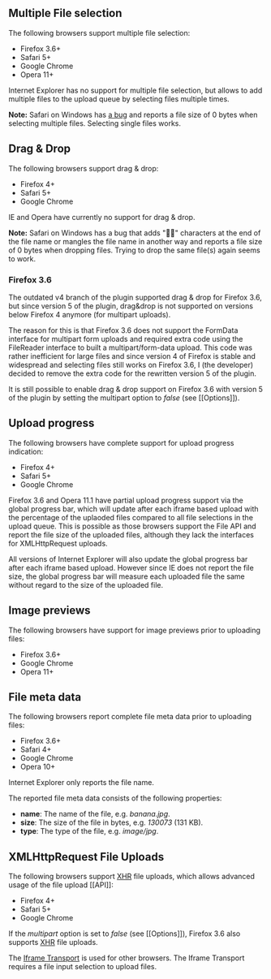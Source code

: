 ## Multiple File selection
The following browsers support multiple file selection:

* Firefox 3.6+
* Safari 5+
* Google Chrome
* Opera 11+

Internet Explorer has no support for multiple file selection, but allows to add multiple files to the upload queue by selecting files multiple times.

**Note:**
Safari on Windows has [a bug](http://stackoverflow.com/questions/7231054/file-input-size-issue-in-safari-for-multiple-file-selection) and reports a file size of 0 bytes when selecting multiple files. Selecting single files works.

## Drag & Drop
The following browsers support drag & drop:

* Firefox 4+
* Safari 5+
* Google Chrome

IE and Opera have currently no support for drag & drop.

**Note:**
Safari on Windows has a bug that adds "￿" characters at the end of the file name or mangles the file name in another way and reports a file size of 0 bytes when dropping files. Trying to drop the same file(s) again seems to work.

### Firefox 3.6
The outdated v4 branch of the plugin supported drag & drop for Firefox 3.6, but since version 5 of the plugin, drag&drop is not supported on versions below Firefox 4 anymore (for multipart uploads).

The reason for this is that Firefox 3.6 does not support the FormData interface for multipart form uploads and required extra code using the FileReader interface to built a multipart/form-data upload. This code was rather inefficient for large files and since version 4 of Firefox is stable and widespread and selecting files still works on Firefox 3.6, I (the developer) decided to remove the extra code for the rewritten version 5 of the plugin.

It is still possible to enable drag & drop support on Firefox 3.6 with version 5 of the plugin by setting the multipart option to *false* (see [[Options]]).

## Upload progress
The following browsers have complete support for upload progress indication:

* Firefox 4+
* Safari 5+
* Google Chrome

Firefox 3.6 and Opera 11.1 have partial upload progress support via the global progress bar, which will update after each iframe based upload with the percentage of the uplaoded files compared to all file selections in the upload queue. This is possible as those browsers support the File API and report the file size of the uploaded files, although they lack the interfaces for XMLHttpRequest uploads.

All versions of Internet Explorer will also update the global progress bar after each iframe based upload. However since IE does not report the file size, the global progress bar will measure each uploaded file the same without regard to the size of the uploaded file.

## Image previews
The following browsers have support for image previews prior to uploading files:

* Firefox 3.6+
* Google Chrome
* Opera 11+

## File meta data
The following browsers report complete file meta data prior to uploading files:

* Firefox 3.6+
* Safari 4+
* Google Chrome
* Opera 10+

Internet Explorer only reports the file name.

The reported file meta data consists of the following properties:

* **name**: The name of the file, e.g. *banana.jpg*.
* **size**: The size of the file in bytes, e.g. *130073* (131 KB).
* **type**: The type of the file, e.g. *image/jpg*.

## XMLHttpRequest File Uploads
The following browsers support [XHR](https://developer.mozilla.org/en/XmlHttpRequest) file uploads, which allows advanced usage of the file upload [[API]]:

* Firefox 4+
* Safari 5+
* Google Chrome

If the *multipart* option is set to *false* (see [[Options]]), Firefox 3.6 also supports [XHR](https://developer.mozilla.org/en/XmlHttpRequest) file uploads.

The [Iframe Transport](https://github.com/blueimp/jQuery-File-Upload/blob/master/jquery.iframe-transport.js) is used for other browsers. The Iframe Transport requires a file input selection to upload files.